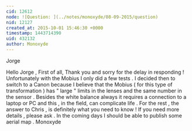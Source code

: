 ```yaml
---
cid: 12612
node: ![Question: ](../notes/monoxyde/08-09-2015/question)
nid: 12127
created_at: 2015-10-01 15:46:30 +0000
timestamp: 1443714390
uid: 432132
author: Monoxyde
---
```


Jorge

Hello Jorge ,
First of all, Thank you and sorry for the delay in responding ! Unfortunately with the Mobius I only did a few tests . I decided then to switch to a Canon because I believe that the Mobius ( for this type of transformation ) has " large " limits in the lenses and the same number in the sensor . Besides the white balance always it requires a connection to a laptop or PC and this , in the field, can complicate life . For the rest , the answer to Chris , is definitely what you need to know !
If you need more details , please ask .
In the coming days I should be able to publish some aerial map .
Monoxyde
